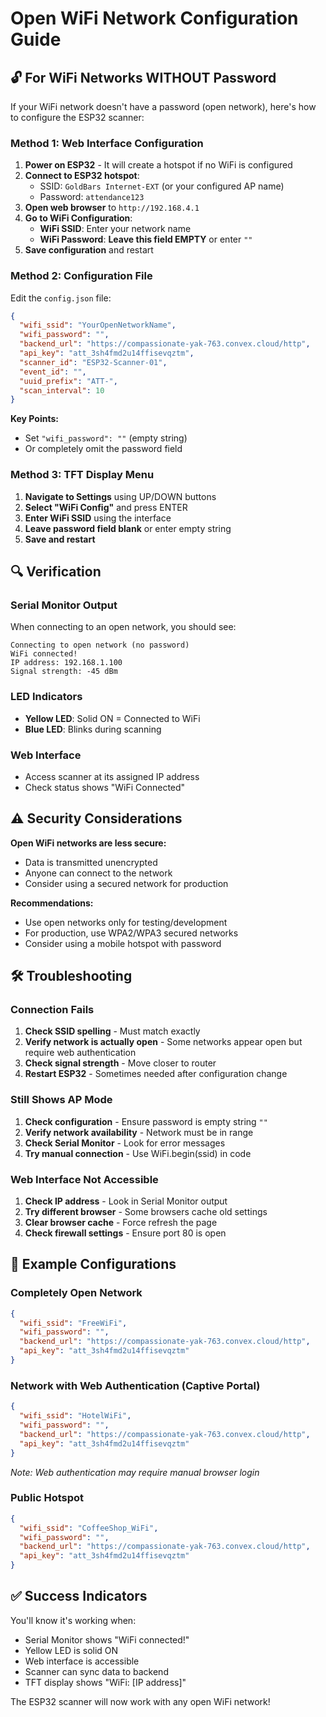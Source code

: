 # Open WiFi Network Configuration Guide

## 🔓 For WiFi Networks WITHOUT Password

If your WiFi network doesn't have a password (open network), here's how to configure the ESP32 scanner:

### Method 1: Web Interface Configuration

1. **Power on ESP32** - It will create a hotspot if no WiFi is configured
2. **Connect to ESP32 hotspot**:
   - SSID: `GoldBars Internet-EXT` (or your configured AP name)
   - Password: `attendance123`
3. **Open web browser** to `http://192.168.4.1`
4. **Go to WiFi Configuration**:
   - **WiFi SSID**: Enter your network name
   - **WiFi Password**: **Leave this field EMPTY** or enter `""`
5. **Save configuration** and restart

### Method 2: Configuration File

Edit the `config.json` file:

```json
{
  "wifi_ssid": "YourOpenNetworkName",
  "wifi_password": "",
  "backend_url": "https://compassionate-yak-763.convex.cloud/http",
  "api_key": "att_3sh4fmd2u14ffisevqztm",
  "scanner_id": "ESP32-Scanner-01",
  "event_id": "",
  "uuid_prefix": "ATT-",
  "scan_interval": 10
}
```

**Key Points:**
- Set `"wifi_password": ""` (empty string)
- Or completely omit the password field

### Method 3: TFT Display Menu

1. **Navigate to Settings** using UP/DOWN buttons
2. **Select "WiFi Config"** and press ENTER
3. **Enter WiFi SSID** using the interface
4. **Leave password field blank** or enter empty string
5. **Save and restart**

## 🔍 Verification

### Serial Monitor Output
When connecting to an open network, you should see:
```
Connecting to open network (no password)
WiFi connected!
IP address: 192.168.1.100
Signal strength: -45 dBm
```

### LED Indicators
- **Yellow LED**: Solid ON = Connected to WiFi
- **Blue LED**: Blinks during scanning

### Web Interface
- Access scanner at its assigned IP address
- Check status shows "WiFi Connected"

## ⚠️ Security Considerations

**Open WiFi networks are less secure:**
- Data is transmitted unencrypted
- Anyone can connect to the network
- Consider using a secured network for production

**Recommendations:**
- Use open networks only for testing/development
- For production, use WPA2/WPA3 secured networks
- Consider using a mobile hotspot with password

## 🛠️ Troubleshooting

### Connection Fails
1. **Check SSID spelling** - Must match exactly
2. **Verify network is actually open** - Some networks appear open but require web authentication
3. **Check signal strength** - Move closer to router
4. **Restart ESP32** - Sometimes needed after configuration change

### Still Shows AP Mode
1. **Check configuration** - Ensure password is empty string `""`
2. **Verify network availability** - Network must be in range
3. **Check Serial Monitor** - Look for error messages
4. **Try manual connection** - Use WiFi.begin(ssid) in code

### Web Interface Not Accessible
1. **Check IP address** - Look in Serial Monitor output
2. **Try different browser** - Some browsers cache old settings
3. **Clear browser cache** - Force refresh the page
4. **Check firewall settings** - Ensure port 80 is open

## 📝 Example Configurations

### Completely Open Network
```json
{
  "wifi_ssid": "FreeWiFi",
  "wifi_password": "",
  "backend_url": "https://compassionate-yak-763.convex.cloud/http",
  "api_key": "att_3sh4fmd2u14ffisevqztm"
}
```

### Network with Web Authentication (Captive Portal)
```json
{
  "wifi_ssid": "HotelWiFi",
  "wifi_password": "",
  "backend_url": "https://compassionate-yak-763.convex.cloud/http",
  "api_key": "att_3sh4fmd2u14ffisevqztm"
}
```
*Note: Web authentication may require manual browser login*

### Public Hotspot
```json
{
  "wifi_ssid": "CoffeeShop_WiFi",
  "wifi_password": "",
  "backend_url": "https://compassionate-yak-763.convex.cloud/http",
  "api_key": "att_3sh4fmd2u14ffisevqztm"
}
```

## ✅ Success Indicators

You'll know it's working when:
- Serial Monitor shows "WiFi connected!"
- Yellow LED is solid ON
- Web interface is accessible
- Scanner can sync data to backend
- TFT display shows "WiFi: [IP address]"

The ESP32 scanner will now work with any open WiFi network!
